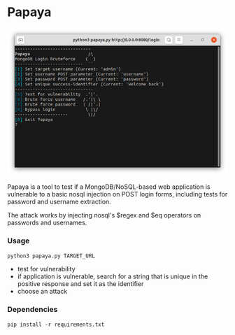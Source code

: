 # Papaya

![screenshot](screenshot.png)

Papaya is a tool to test if a MongoDB/NoSQL-based web application is vulnerable to a basic nosql injection on POST login forms, including tests for password and username extraction.

The attack works by injecting nosql's $regex and $eq operators on passwords and usernames.

### Usage
```
python3 papaya.py TARGET_URL
```
- test for vulnerability
- if application is vulnerable, search for a string that is unique in the positive response and set it as the identifier
- choose an attack

### Dependencies
```
pip install -r requirements.txt
```
